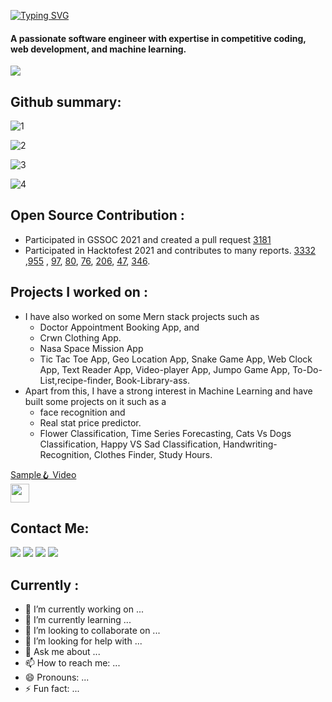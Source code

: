 [![Typing SVG](https://readme-typing-svg.demolab.com?font=Fira+Code&pause=1500&color=F7070A&background=191BFF00&vCenter=true&width=435&lines=+Hi+there!+I'm+Anurag+Dwivedi%2C+)](https://git.io/typing-svg)

#### A passionate software engineer with expertise in competitive coding, web development, and machine learning.


![](https://media.giphy.com/media/3iyKHMIKg5VWG6qHUm/giphy.gif)

## Github summary:

![1](https://github-readme-streak-stats.herokuapp.com/?user=anuragdw710) 

![2](https://github-readme-stats-sigma-five.vercel.app/api?username=anuragdw710&show_icons=true&theme=maroongold)

![3](https://github-readme-stats-sigma-five.vercel.app/api/top-langs/?username=anuragdw710&layout=compact)

![4](https://github-profile-trophy.vercel.app/?username=anuragdw710)

## Open Source Contribution :

* Participated in GSSOC 2021 and created a pull request [3181](https://github.com/girlscript/winter-of-contributing/pull/3181)
* Participated in Hacktofest 2021 and contributes to many reports. [3332](https://github.com/jina-ai/jina/pull/3332) ,[955](https://github.com/twowaits/make-pull-request/pull/955) , [97](https://github.com/SarthakKeshari/CPP-Questions-and-Solutions/pull/97), [80](https://github.com/SarthakKeshari/CPP-Questions-and-Solutions/issues/80), [76](https://github.com/sachuverma/DataStructures-Algorithms/pull/76), [206](https://github.com/aropan/clist/issues/206), [47](https://github.com/meooow25/carrot/issues/47), [346](https://github.com/AllAlgorithms/cpp/pull/346).


## Projects I worked on :

* I have also worked on some Mern stack projects such as 
  * Doctor Appointment Booking App, and 
  * Crwn Clothing App.  
  * Nasa Space Mission App
  * Tic Tac Toe App, Geo Location App, Snake Game App, Web Clock App, Text Reader App, Video-player App, Jumpo Game App, To-Do-List,recipe-finder, Book-Library-ass. 
* Apart from this, I have a strong interest in Machine Learning and have built some projects on it such as a 
  * face recognition and
  *  Real stat price predictor.  
  *  Flower Classification, Time Series Forecasting, Cats Vs Dogs Classification, Happy VS Sad Classification, Handwriting-Recognition, Clothes Finder, Study Hours.
  <div>
 [Sample🪝 Video](https://www.youtube.com/watch?v=1MDSDfJSC08&list=PLzaLmZGByna7Pw1D5_EXcPods9k5xCAFa)     
 <img src="https://cultofthepartyparrot.com/flags/hd/indiaparrot.gif" width="30" height="30"/>
 </div>


 ## Contact Me:
 
[![](https://img.shields.io/badge/LinkedIn-0077B5?style=for-the-badge&logo=linkedin&logoColor=white)](https://www.linkedin.com/in/anuragdwivedi45/)
[![](https://img.shields.io/badge/Twitter-1DA1F2?style=for-the-badge&logo=twitter&logoColor=white)](https://twitter.com/Anuragdwivedi45)
[![](https://img.shields.io/badge/YouTube-FF0000?style=for-the-badge&logo=youtube&logoColor=white)](https://www.youtube.com/@hydracody)
[![](https://img.shields.io/badge/Codeforces-445f9d?style=for-the-badge&logo=Codeforces&logoColor=white)](https://anuragdwivedi.carrd.co/)


##  Currently :

- 🔭 I’m currently working on ...
- 🌱 I’m currently learning ...
- 👯 I’m looking to collaborate on ...
- 🤔 I’m looking for help with ...
- 💬 Ask me about ...
- 📫 How to reach me: ...
- 😄 Pronouns: ...
- ⚡ Fun fact: ...

